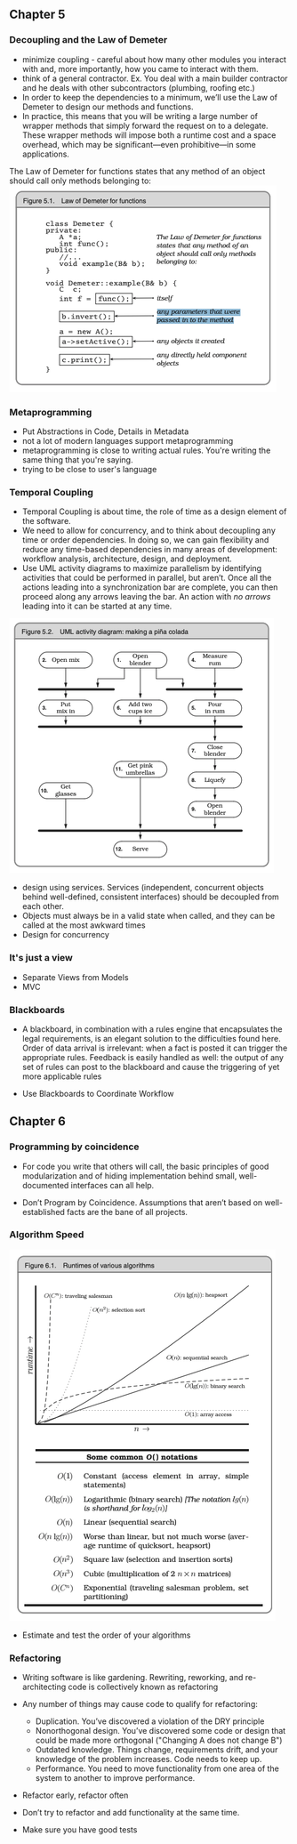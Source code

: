 ## Chapter 5

### Decoupling and the Law of Demeter
- minimize coupling -  careful about how many other modules you
interact with and, more importantly, how you came to interact with
them.
- think of a general contractor. Ex. You deal with a main builder contractor and
he deals with other subcontractors (plumbing, roofing etc.)
- In order to keep the dependencies to a minimum, we’ll use the Law of Demeter to design
our methods and functions.
- In practice, this means that you will be writing
a large number of wrapper methods that simply forward the request on
to a delegate. These wrapper methods will impose both a runtime cost
and a space overhead, which may be significant—even prohibitive—in
some applications.

The Law of Demeter for functions states that any method of an object should call only methods
belonging to:
![alt text](../images/lawOfDemeterForFunctions.png)

### Metaprogramming

- Put Abstractions in Code, Details in Metadata
- not a lot of modern languages support metaprogramming
- metaprogramming is close to writing actual rules. You're writing the same thing that you're saying.
- trying to be close to user's language

### Temporal Coupling

- Temporal Coupling is about time, the role of time as a design element of the software.
- We need to allow for concurrency, and to think about decoupling any
time or order dependencies.  In doing so, we can gain flexibility and
reduce any time-based dependencies in many areas of development:
workflow analysis, architecture, design, and deployment.
- Use UML activity diagrams to maximize parallelism by identifying
activities that could be performed in parallel, but aren’t. Once all the actions leading into a synchronization bar are complete, you can then proceed along any arrows leaving the bar. An action with _no arrows_ leading into it can be started at any time.

![alt text](../images/pina.png)

- design using services. Services (independent, concurrent objects behind well-defined, consistent interfaces) should be decoupled from each other.
- Objects must always be in a valid state when called, and they can be called at the most awkward times
- Design for concurrency

### It's just a view

- Separate Views from Models
- MVC

### Blackboards

- A blackboard, in combination with a rules engine that encapsulates the
legal requirements, is an elegant solution to the difficulties found here.
Order of data arrival is irrelevant: when a fact is posted it can trigger
the appropriate rules. Feedback is easily handled as well: the output of
any set of rules can post to the blackboard and cause the triggering of
yet more applicable rules

- Use Blackboards to Coordinate Workflow

## Chapter 6

### Programming by coincidence

- For code you write that others will call, the basic principles of good
modularization and of hiding implementation behind small, well-documented interfaces can all help.

- Don’t Program by Coincidence. Assumptions that aren’t based on well-established
facts are the bane of all projects.

### Algorithm Speed

![alt text](../images/BigO.png)

- Estimate and test the order of your algorithms

### Refactoring

- Writing software is like gardening. Rewriting, reworking, and re-architecting code is collectively known as
refactoring

- Any number of things may cause code to qualify for refactoring:
    - Duplication. You’ve discovered a violation of the DRY principle
    - Nonorthogonal design. You’ve discovered some code or design that could be made more orthogonal ("Changing A does not change B")
    - Outdated knowledge. Things change, requirements drift, and your knowledge of the problem increases. Code needs to keep up.
    - Performance. You need to move functionality from one area of the system to another to improve performance.

- Refactor early, refactor often

- Don’t try to refactor and add functionality at the same time.

- Make sure you have good tests